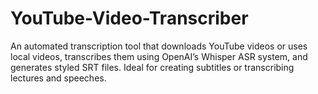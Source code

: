 # YouTube-Video-Transcriber
An automated transcription tool that downloads YouTube videos or uses local videos, transcribes them using OpenAI’s Whisper ASR system, and generates styled SRT files. Ideal for creating subtitles or transcribing lectures and speeches.
